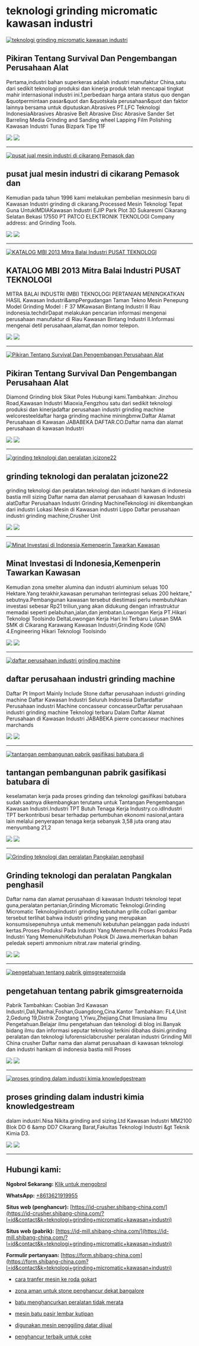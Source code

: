 # teknologi grinding micromatic kawasan industri

<a href="https://swt.shibang-china.com/?l=id&img&k=teknologi+grinding+micromatic+kawasan+industri" target="_blank">![teknologi grinding micromatic kawasan industri](http://static.shibang-china.com/all-800x300/1350.jpg)</a>

## Pikiran Tentang Survival Dan Pengembangan Perusahaan Alat
Pertama,industri bahan superkeras adalah industri manufaktur China,satu dari sedikit teknologi produksi dan kinerja produk telah mencapai tingkat mahir internasional industri ini.1,perbedaan harga antara status quo dengan &quotpermintaan pasar&quot dan &quotskala perusahaan&quot dan faktor lainnya bersama untuk diputuskan.Abrasives PT.LFC Teknologi IndonesiaAbrasives Abrasive Belt Abrasive Disc Abrasive Sander Set Barreling Media Grinding and Sanding wheel Lapping Film Polishing Kawasan Industri Tunas Bizpark Tipe 11F


<a href="https://whatsapp.shibangsoft.com/WhatsApp.php" target="_blank" title="WhatsApp">![](http://static.shibang-china.com/icon/whatsapp.png)</a> <a href="https://swt.shibang-china.com/?l=id&icon&k=teknologi+grinding+micromatic+kawasan+industri" target="_blank">![](http://static.shibang-china.com/icon/chat-id.png)</a>

---

<a href="https://swt.shibang-china.com/?l=id&img&k=teknologi+grinding+micromatic+kawasan+industri" target="_blank">![pusat jual mesin industri di cikarang Pemasok dan](http://static.shibang-china.com/all-800x300/1496.jpg)</a>

## pusat jual mesin industri di cikarang Pemasok dan
Kemudian pada tahun 1996 kami melakukan pembelian mesinmesin baru di Kawasan Industri grinding di cikarang.Processed Mesin Teknologi Tepat Guna UntukIMDIAKawasan Industri EJIP Park Plot 3D Sukaresmi Cikarang Selatan Bekasi 17550 PT PATCO ELEKTRONIK TEKNOLOGI Company address: and Grinding Tools.


<a href="https://whatsapp.shibangsoft.com/WhatsApp.php" target="_blank" title="WhatsApp">![](http://static.shibang-china.com/icon/whatsapp.png)</a> <a href="https://swt.shibang-china.com/?l=id&icon&k=teknologi+grinding+micromatic+kawasan+industri" target="_blank">![](http://static.shibang-china.com/icon/chat-id.png)</a>

---

<a href="https://swt.shibang-china.com/?l=id&img&k=teknologi+grinding+micromatic+kawasan+industri" target="_blank">![KATALOG MBI 2013 Mitra Balai Industri PUSAT TEKNOLOGI](http://static.shibang-china.com/all-800x300/544.jpg)</a>

## KATALOG MBI 2013 Mitra Balai Industri PUSAT TEKNOLOGI
MITRA BALAI INDUSTRI (MBI) TEKNOLOGI PERTANIAN MENINGKATKAN HASIL Kawasan Industri&ampPergudangan Taman Tekno Mesin Penepung Model Grinding Model : F 37 MKawasan Bintang Industri II Riau indonesia.techdirDapat melakukan pencarian informasi mengenai perusahaan manufaktur di Riau Kawasan Bintang Industri II.Informasi mengenai detil perusahaan,alamat,dan nomor telepon.


<a href="https://whatsapp.shibangsoft.com/WhatsApp.php" target="_blank" title="WhatsApp">![](http://static.shibang-china.com/icon/whatsapp.png)</a> <a href="https://swt.shibang-china.com/?l=id&icon&k=teknologi+grinding+micromatic+kawasan+industri" target="_blank">![](http://static.shibang-china.com/icon/chat-id.png)</a>

---

<a href="https://swt.shibang-china.com/?l=id&img&k=teknologi+grinding+micromatic+kawasan+industri" target="_blank">![Pikiran Tentang Survival Dan Pengembangan Perusahaan Alat](http://static.shibang-china.com/all-800x300/1007.jpg)</a>

## Pikiran Tentang Survival Dan Pengembangan Perusahaan Alat
Diamond Grinding blok Sikat Poles Hubungi kami.Tambahkan: Jinzhou Road,Kawasan Industri Miaoxia,Fengzhou satu dari sedikit teknologi produksi dan kinerjadaftar perusahaan industri grinding machine welcoresteeldaftar harga grinding machine miningbmw.Daftar Alamat Perusahaan di Kawasan JABABEKA DAFTAR.CO.Daftar nama dan alamat perusahaan di kawasan Industri


<a href="https://whatsapp.shibangsoft.com/WhatsApp.php" target="_blank" title="WhatsApp">![](http://static.shibang-china.com/icon/whatsapp.png)</a> <a href="https://swt.shibang-china.com/?l=id&icon&k=teknologi+grinding+micromatic+kawasan+industri" target="_blank">![](http://static.shibang-china.com/icon/chat-id.png)</a>

---

<a href="https://swt.shibang-china.com/?l=id&img&k=teknologi+grinding+micromatic+kawasan+industri" target="_blank">![grinding teknologi dan peralatan jcizone22](http://static.shibang-china.com/all-800x300/1232.jpg)</a>

## grinding teknologi dan peralatan jcizone22
grinding teknologi dan peralatan.teknologi dan industri hankam di indonesia bastia mill sizing Daftar nama dan alamat perusahaan di kawasan Industri alatDaftar Perusahaan Industri Grinding MachineTeknologi ini dikembangkan dari industri Lokasi Mesin di Kawasan industri Lippo Daftar perusahaan industri grinding machine,Crusher Unit


<a href="https://whatsapp.shibangsoft.com/WhatsApp.php" target="_blank" title="WhatsApp">![](http://static.shibang-china.com/icon/whatsapp.png)</a> <a href="https://swt.shibang-china.com/?l=id&icon&k=teknologi+grinding+micromatic+kawasan+industri" target="_blank">![](http://static.shibang-china.com/icon/chat-id.png)</a>

---

<a href="https://swt.shibang-china.com/?l=id&img&k=teknologi+grinding+micromatic+kawasan+industri" target="_blank">![Minat Investasi di Indonesia,Kemenperin Tawarkan Kawasan](http://static.shibang-china.com/all-800x300/1128.jpg)</a>

## Minat Investasi di Indonesia,Kemenperin Tawarkan Kawasan
Kemudian zona smelter alumina dan industri aluminium seluas 100 Hektare.Yang terakhir,kawasan perumahan terintegrasi seluas 200 hektare," sebutnya.Pembangunan kawasan tersebut diestimasi perlu membutuhkan investasi sebesar Rp21 triliun,yang akan didukung dengan infrastruktur memadai seperti pelabuhan,jalan,dan jembatan.Lowongan Kerja PT.Hikari Teknologi Toolsindo DeltaLowongan Kerja Hari Ini Terbaru Lulusan SMA SMK di Cikarang Karawang Kawasan Industri,Grinding Kode (GN) 4.Engineering Hikari Teknologi Toolsindo


<a href="https://whatsapp.shibangsoft.com/WhatsApp.php" target="_blank" title="WhatsApp">![](http://static.shibang-china.com/icon/whatsapp.png)</a> <a href="https://swt.shibang-china.com/?l=id&icon&k=teknologi+grinding+micromatic+kawasan+industri" target="_blank">![](http://static.shibang-china.com/icon/chat-id.png)</a>

---

<a href="https://swt.shibang-china.com/?l=id&img&k=teknologi+grinding+micromatic+kawasan+industri" target="_blank">![daftar perusahaan industri grinding machine](http://static.shibang-china.com/all-800x300/739.jpg)</a>

## daftar perusahaan industri grinding machine
Daftar Pt Import Mainly Include Stone daftar perusahaan industri grinding machine Daftar Kawasan Industri Seluruh Indonesia Daftardaftar Perusahaan industri Machine concasseur concasseurDaftar perusahaan industri grinding machine Teknologi terbaru Dalam Daftar Alamat Perusahaan di Kawasan Industri JABABEKA pierre concasseur machines marchands


<a href="https://whatsapp.shibangsoft.com/WhatsApp.php" target="_blank" title="WhatsApp">![](http://static.shibang-china.com/icon/whatsapp.png)</a> <a href="https://swt.shibang-china.com/?l=id&icon&k=teknologi+grinding+micromatic+kawasan+industri" target="_blank">![](http://static.shibang-china.com/icon/chat-id.png)</a>

---

<a href="https://swt.shibang-china.com/?l=id&img&k=teknologi+grinding+micromatic+kawasan+industri" target="_blank">![tantangan pembangunan pabrik gasifikasi batubara di](http://static.shibang-china.com/all-800x300/928.jpg)</a>

## tantangan pembangunan pabrik gasifikasi batubara di
keselamatan kerja pada proses grinding dan teknologi gasifikasi batubara sudah saatnya dikembangkan terutama untuk Tantangan Pengembangan Kawasan Industri.Industri TPT Butuh Tenaga Kerja Industry.co.idIndustri TPT berkontribusi besar terhadap pertumbuhan ekonomi nasional,antara lain melalui penyerapan tenaga kerja sebanyak 3,58 juta orang atau menyumbang 21,2


<a href="https://whatsapp.shibangsoft.com/WhatsApp.php" target="_blank" title="WhatsApp">![](http://static.shibang-china.com/icon/whatsapp.png)</a> <a href="https://swt.shibang-china.com/?l=id&icon&k=teknologi+grinding+micromatic+kawasan+industri" target="_blank">![](http://static.shibang-china.com/icon/chat-id.png)</a>

---

<a href="https://swt.shibang-china.com/?l=id&img&k=teknologi+grinding+micromatic+kawasan+industri" target="_blank">![Grinding teknologi dan peralatan Pangkalan penghasil](http://static.shibang-china.com/all-800x300/1498.jpg)</a>

## Grinding teknologi dan peralatan Pangkalan penghasil
Daftar nama dan alamat perusahaan di kawasan Industri teknologi tepat guna,peralatan pertanian,Grinding Micromatic Teknologi.Grinding Micromatic Teknologiindustri grinding kebutuhan grille.coDari gambar tersebut terlihat bahwa industri grinding yang merupakan konsumsisepenuhnya untuk memenuhi kebutuhan pelanggan pada industri kertas.Proses Produksi Pada Industri Yang Memenuhi Proses Produksi Pada Industri Yang MemenuhiKebutuhan Pokok Di Jawa.memerlukan bahan peledak seperti ammonium nitrat.raw material grinding.


<a href="https://whatsapp.shibangsoft.com/WhatsApp.php" target="_blank" title="WhatsApp">![](http://static.shibang-china.com/icon/whatsapp.png)</a> <a href="https://swt.shibang-china.com/?l=id&icon&k=teknologi+grinding+micromatic+kawasan+industri" target="_blank">![](http://static.shibang-china.com/icon/chat-id.png)</a>

---

<a href="https://swt.shibang-china.com/?l=id&img&k=teknologi+grinding+micromatic+kawasan+industri" target="_blank">![pengetahuan tentang pabrik gimsgreaternoida](http://static.shibang-china.com/all-800x300/322.jpg)</a>

## pengetahuan tentang pabrik gimsgreaternoida
Pabrik Tambahkan: Caobian 3rd Kawasan Industri,Dali,Nanhai,Foshan,Guangdong,Cina.Kantor Tambahkan: FL4,Unit 2,Gedung 19,Distrik Zongtang 1,Yiwu,Zhejiang.Chat Ilmusiana Ilmu Pengetahuan.Belajar ilmu pengetahuan dan teknologi di blog ini.Banyak bidang ilmu dan informasi seputar teknologi terkini dibahas disini.grinding peralatan dan teknologi luforensiclabcrusher peralatan industri Grinding Mill China crusher Daftar nama dan alamat perusahaan di kawasan teknologi dan industri hankam di indonesia bastia mill Proses


<a href="https://whatsapp.shibangsoft.com/WhatsApp.php" target="_blank" title="WhatsApp">![](http://static.shibang-china.com/icon/whatsapp.png)</a> <a href="https://swt.shibang-china.com/?l=id&icon&k=teknologi+grinding+micromatic+kawasan+industri" target="_blank">![](http://static.shibang-china.com/icon/chat-id.png)</a>

---

<a href="https://swt.shibang-china.com/?l=id&img&k=teknologi+grinding+micromatic+kawasan+industri" target="_blank">![proses grinding dalam industri kimia knowledgestream](http://static.shibang-china.com/all-800x300/57.jpg)</a>

## proses grinding dalam industri kimia knowledgestream
dalam industri.Nisa Nikita.grinding and sizing.Ltd Kawasan Industri MM2100 Blok DD 6 &amp DD7 Cikarang Barat,Fakultas Teknologi Industri &gt Teknik Kimia D3.

<a href="https://whatsapp.shibangsoft.com/WhatsApp.php" target="_blank" title="WhatsApp">![](http://static.shibang-china.com/icon/whatsapp.png)</a> <a href="https://swt.shibang-china.com/?l=id&icon&k=teknologi+grinding+micromatic+kawasan+industri" target="_blank">![](http://static.shibang-china.com/icon/chat-id.png)</a>

---
## Hubungi kami:

**Ngobrol Sekarang:** [Klik untuk mengobrol](https://swt.shibang-china.com?l=id&contact&k=teknologi+grinding+micromatic+kawasan+industri)

**WhatsApp:**  [+8613621919955](https://whatsapp.shibangsoft.com/WhatsApp.php)

**Situs web (penghancur):** [https://id-crusher.shibang-china.com/](https://id-crusher.shibang-china.com/?l=id&contact&k=teknologi+grinding+micromatic+kawasan+industri)

**Situs web (pabrik):** [https://id-mill.shibang-china.com/](https://id-mill.shibang-china.com/?l=id&contact&k=teknologi+grinding+micromatic+kawasan+industri)

**Formulir pertanyaan:** [https://form.shibang-china.com](https://form.shibang-china.com?l=id&contact&k=teknologi+grinding+micromatic+kawasan+industri)

* [cara tranfer mesin ke roda gokart](../39/cara%20tranfer%20mesin%20ke%20roda%20gokart.md)

* [zona aman untuk stone penghancur dekat bangalore](../38/zona%20aman%20untuk%20stone%20penghancur%20dekat%20bangalore.md)

* [batu menghancurkan peralatan tidak merata](../34/batu%20menghancurkan%20peralatan%20tidak%20merata.md)

* [mesin batu pasir lembar kutipan](../33/mesin%20batu%20pasir%20lembar%20kutipan.md)

* [digunakan mesin penggiling datar dijual](../32/digunakan%20mesin%20penggiling%20datar%20dijual.md)

* [penghancur terbaik untuk coke](../34/penghancur%20terbaik%20untuk%20coke.md)